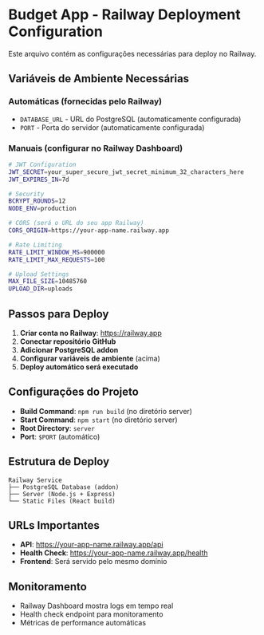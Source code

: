 # Budget App - Railway Deployment Configuration

Este arquivo contém as configurações necessárias para deploy no Railway.

## Variáveis de Ambiente Necessárias

### Automáticas (fornecidas pelo Railway)
- `DATABASE_URL` - URL do PostgreSQL (automaticamente configurada)
- `PORT` - Porta do servidor (automaticamente configurada)

### Manuais (configurar no Railway Dashboard)
```bash
# JWT Configuration
JWT_SECRET=your_super_secure_jwt_secret_minimum_32_characters_here
JWT_EXPIRES_IN=7d

# Security
BCRYPT_ROUNDS=12
NODE_ENV=production

# CORS (será o URL do seu app Railway)
CORS_ORIGIN=https://your-app-name.railway.app

# Rate Limiting
RATE_LIMIT_WINDOW_MS=900000
RATE_LIMIT_MAX_REQUESTS=100

# Upload Settings
MAX_FILE_SIZE=10485760
UPLOAD_DIR=uploads
```

## Passos para Deploy

1. **Criar conta no Railway**: https://railway.app
2. **Conectar repositório GitHub**
3. **Adicionar PostgreSQL addon**
4. **Configurar variáveis de ambiente** (acima)
5. **Deploy automático será executado**

## Configurações do Projeto

- **Build Command**: `npm run build` (no diretório server)
- **Start Command**: `npm start` (no diretório server)
- **Root Directory**: `server`
- **Port**: `$PORT` (automático)

## Estrutura de Deploy

```
Railway Service
├── PostgreSQL Database (addon)
├── Server (Node.js + Express)
└── Static Files (React build)
```

## URLs Importantes

- **API**: https://your-app-name.railway.app/api
- **Health Check**: https://your-app-name.railway.app/health
- **Frontend**: Será servido pelo mesmo domínio

## Monitoramento

- Railway Dashboard mostra logs em tempo real
- Health check endpoint para monitoramento
- Métricas de performance automáticas
